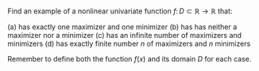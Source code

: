 Find an example of a nonlinear univariate function $f \colon D \subset \mathbb{R} \to \mathbb{R}$ that:

(a) has exactly one maximizer and one minimizer
(b) has has neither a maximizer nor a minimizer
(c) has an infinite number of maximizers and minimizers
(d) has exactly finite number $n$ of maximizers and $n$ minimizers

Remember to define both the function $f(x)$ and its domain $D$ for each case.
